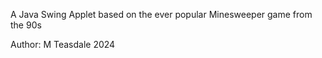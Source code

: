 A Java Swing Applet based on the ever popular Minesweeper game from the 90s

Author: M Teasdale 2024
